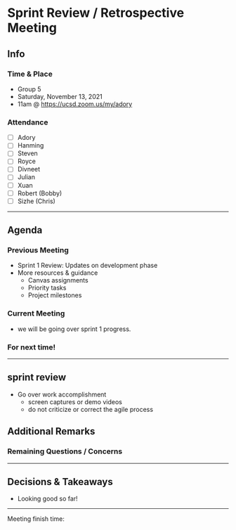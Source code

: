# Sprint Review / Retrospective Meeting

## Info

### Time & Place

-   Group 5
-   Saturday, November 13, 2021
-   11am @ https://ucsd.zoom.us/my/adory

### Attendance

-   [ ] Adory
-   [ ] Hanming
-   [ ] Steven
-   [ ] Royce
-   [ ] Divneet
-   [ ] Julian
-   [ ] Xuan
-   [ ] Robert (Bobby)
-   [ ] Sizhe (Chris)

---

## Agenda

### Previous Meeting

-   Sprint 1 Review: Updates on development phase
-   More resources & guidance
    -   Canvas assignments
    -   Priority tasks
    -   Project milestones

### Current Meeting

- we will be going over sprint 1 progress.

### For next time!

---

## sprint review

- Go over work accomplishment
    - screen captures or demo videos
    - do not criticize or correct the agile process

## Additional Remarks

### Remaining Questions / Concerns

---

## Decisions & Takeaways

-   Looking good so far!

---

Meeting finish time:
